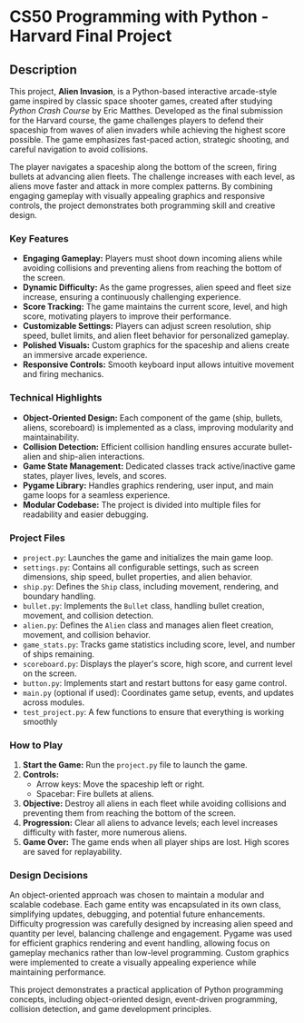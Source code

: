 # CS50 Programming with Python - Harvard Final Project

## Description

This project, **Alien Invasion**, is a Python-based interactive arcade-style game inspired by classic space shooter games, created after studying *Python Crash Course* by Eric Matthes. Developed as the final submission for the Harvard course, the game challenges players to defend their spaceship from waves of alien invaders while achieving the highest score possible. The game emphasizes fast-paced action, strategic shooting, and careful navigation to avoid collisions.

The player navigates a spaceship along the bottom of the screen, firing bullets at advancing alien fleets. The challenge increases with each level, as aliens move faster and attack in more complex patterns. By combining engaging gameplay with visually appealing graphics and responsive controls, the project demonstrates both programming skill and creative design.

### Key Features

- **Engaging Gameplay:** Players must shoot down incoming aliens while avoiding collisions and preventing aliens from reaching the bottom of the screen.  
- **Dynamic Difficulty:** As the game progresses, alien speed and fleet size increase, ensuring a continuously challenging experience.  
- **Score Tracking:** The game maintains the current score, level, and high score, motivating players to improve their performance.  
- **Customizable Settings:** Players can adjust screen resolution, ship speed, bullet limits, and alien fleet behavior for personalized gameplay.  
- **Polished Visuals:** Custom graphics for the spaceship and aliens create an immersive arcade experience.  
- **Responsive Controls:** Smooth keyboard input allows intuitive movement and firing mechanics.

### Technical Highlights

- **Object-Oriented Design:** Each component of the game (ship, bullets, aliens, scoreboard) is implemented as a class, improving modularity and maintainability.  
- **Collision Detection:** Efficient collision handling ensures accurate bullet-alien and ship-alien interactions.  
- **Game State Management:** Dedicated classes track active/inactive game states, player lives, levels, and scores.  
- **Pygame Library:** Handles graphics rendering, user input, and main game loops for a seamless experience.  
- **Modular Codebase:** The project is divided into multiple files for readability and easier debugging.

### Project Files

- `project.py`: Launches the game and initializes the main game loop.  
- `settings.py`: Contains all configurable settings, such as screen dimensions, ship speed, bullet properties, and alien behavior.  
- `ship.py`: Defines the `Ship` class, including movement, rendering, and boundary handling.  
- `bullet.py`: Implements the `Bullet` class, handling bullet creation, movement, and collision detection.  
- `alien.py`: Defines the `Alien` class and manages alien fleet creation, movement, and collision behavior.  
- `game_stats.py`: Tracks game statistics including score, level, and number of ships remaining.  
- `scoreboard.py`: Displays the player's score, high score, and current level on the screen.  
- `button.py`: Implements start and restart buttons for easy game control.  
- `main.py` (optional if used): Coordinates game setup, events, and updates across modules.
- `test_project.py`: A few functions to ensure that everything is working smoothly

### How to Play

1. **Start the Game:** Run the `project.py` file to launch the game.  
2. **Controls:**  
   - Arrow keys: Move the spaceship left or right.  
   - Spacebar: Fire bullets at aliens.  
3. **Objective:** Destroy all aliens in each fleet while avoiding collisions and preventing them from reaching the bottom of the screen.  
4. **Progression:** Clear all aliens to advance levels; each level increases difficulty with faster, more numerous aliens.  
5. **Game Over:** The game ends when all player ships are lost. High scores are saved for replayability.

### Design Decisions

An object-oriented approach was chosen to maintain a modular and scalable codebase. Each game entity was encapsulated in its own class, simplifying updates, debugging, and potential future enhancements. Difficulty progression was carefully designed by increasing alien speed and quantity per level, balancing challenge and engagement. Pygame was used for efficient graphics rendering and event handling, allowing focus on gameplay mechanics rather than low-level programming. Custom graphics were implemented to create a visually appealing experience while maintaining performance.

This project demonstrates a practical application of Python programming concepts, including object-oriented design, event-driven programming, collision detection, and game development principles.
